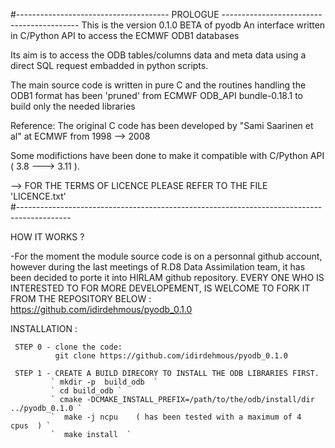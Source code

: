 
#-------------------------------------- PROLOGUE ------------------------------------------
This is the version 0.1.0  BETA of pyodb 
An interface written in C/Python API to access the ECMWF ODB1 databases

Its aim is to access the ODB tables/columns data and meta data using a direct SQL request 
embadded in python scripts. 

The main source code is written in pure C and the routines handling the ODB1 
format has been 'pruned' from ECMWF ODB_API bundle-0.18.1 to build only the 
needed libraries 

Reference:
The original C code has been developed by "Sami Saarinen et al" at ECMWF from 1998 --> 2008 

Some modifictions have been done to make it compatible with C/Python API ( 3.8 ---> 3.11 ). 

--> FOR THE TERMS OF LICENCE PLEASE REFER TO THE FILE 'LICENCE.txt'  
#-------------------------------------------------------------------------------------------


HOW IT WORKS ?  

-For the moment the module source code is on a personnal github account, however during the 
 last meetings of R.D8 Data Assimilation team, it has been decided to porte it into HIRLAM github
 repository. 
 EVERY ONE WHO IS INTERESTED TO FOR MORE DEVELOPEMENT,  IS WELCOME TO FORK IT FROM THE REPOSITORY BELOW :
 https://github.com/idirdehmous/pyodb_0.1.0


INSTALLATION :  

     STEP 0 - clone the code:
              git clone https://github.com/idirdehmous/pyodb_0.1.0
   
     STEP 1 - CREATE A BUILD DIRECORY TO INSTALL THE ODB LIBRARIES FIRST.
             ` mkdir -p  build_odb  `
             ` cd build_odb `
             ` cmake -DCMAKE_INSTALL_PREFIX=/path/to/the/odb/install/dir     ../pyodb_0.1.0 `
             `  make -j ncpu    ( has been tested with a maximum of 4  cpus  ) `
             `  make install  `
